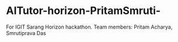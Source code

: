 # AITutor-horizon-PritamSmruti-
For IGIT Sarang Horizon hackathon. Team members: Pritam Acharya, Smrutiprava Das 

